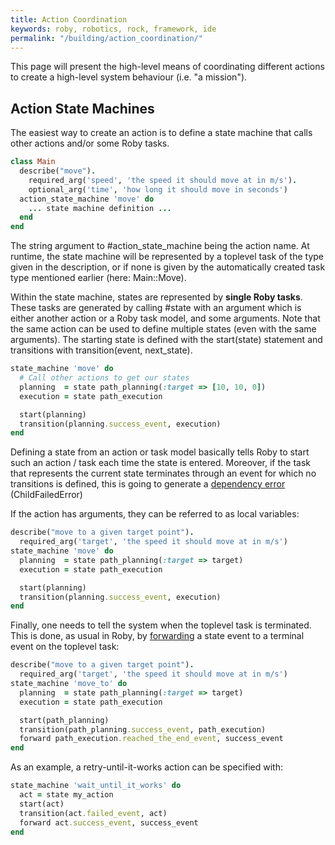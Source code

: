 ```yaml
---
title: Action Coordination
keywords: roby, robotics, rock, framework, ide
permalink: "/building/action_coordination/"
---
```


This page will present the high-level means of coordinating different actions to
create a high-level system behaviour (i.e. "a mission").

Action State Machines
---------------------
The easiest way to create an action is to define a state machine that calls
other actions and/or some Roby tasks.

~~~ ruby
class Main
  describe("move").
    required_arg('speed', 'the speed it should move at in m/s').
    optional_arg('time', 'how long it should move in seconds')
  action_state_machine 'move' do
    ... state machine definition ...
  end
end
~~~

The string argument to #action_state_machine being the action name. At runtime, the
state machine will be represented by a toplevel task of the type given in the
description, or if none is given by the automatically created task type
mentioned earlier (here: Main::Move).

Within the state machine, states are represented by __single Roby tasks__. These
tasks are generated by calling #state with an argument which is either
another action or a Roby task model, and some arguments. Note that the same
action can be used to define multiple states (even with the same arguments).
The starting state is defined with the start(state) statement and transitions
with transition(event, next_state).

~~~ ruby
state_machine 'move' do
  # Call other actions to get our states
  planning  = state path_planning(:target => [10, 10, 0])
  execution = state path_execution

  start(planning)
  transition(planning.success_event, execution)
end
~~~

Defining a state from an action or task model basically tells Roby to start such
an action / task each time the state is entered. Moreover, if the task that
represents the current state terminates through an event for which no
transitions is defined, this is going to generate a [dependency
error](task_relations/dependency.html) (ChildFailedError)

If the action has arguments, they can be referred to as local variables:

~~~ ruby
describe("move to a given target point").
  required_arg('target', 'the speed it should move at in m/s')
state_machine 'move' do
  planning  = state path_planning(:target => target)
  execution = state path_execution

  start(planning)
  transition(planning.success_event, execution)
end
~~~

Finally, one needs to tell the system when the toplevel task is terminated. This
is done, as usual in Roby, by [forwarding](event_relations/forward.html) a
state event to a terminal event on the toplevel task:

~~~ ruby
describe("move to a given target point").
  required_arg('target', 'the speed it should move at in m/s')
state_machine 'move_to' do
  planning  = state path_planning(:target => target)
  execution = state path_execution

  start(path_planning)
  transition(path_planning.success_event, path_execution)
  forward path_execution.reached_the_end_event, success_event
end
~~~

As an example, a retry-until-it-works action can be specified with:

~~~ ruby
state_machine 'wait_until_it_works' do
  act = state my_action
  start(act)
  transition(act.failed_event, act)
  forward act.success_event, success_event
end
~~~


